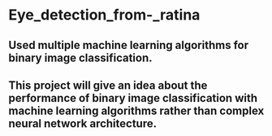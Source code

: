 # Eye_detection_from-_ratina
## Used multiple machine learning algorithms for binary image classification.
## This project will give an idea about the performance of binary image classification with machine learning algorithms rather than complex neural network architecture.
